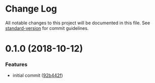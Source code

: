 # Change Log

All notable changes to this project will be documented in this file. See [standard-version](https://github.com/conventional-changelog/standard-version) for commit guidelines.

<a name="0.1.0"></a>
# 0.1.0 (2018-10-12)


### Features

* initial commit ([92b442f](https://github.com/reinventing-wheels/ts-transform-glsl/commit/92b442f))
